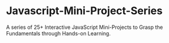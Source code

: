 # Javascript-Mini-Project-Series
A series of 25+ Interactive JavaScript Mini-Projects to Grasp the Fundamentals through Hands-on Learning.

